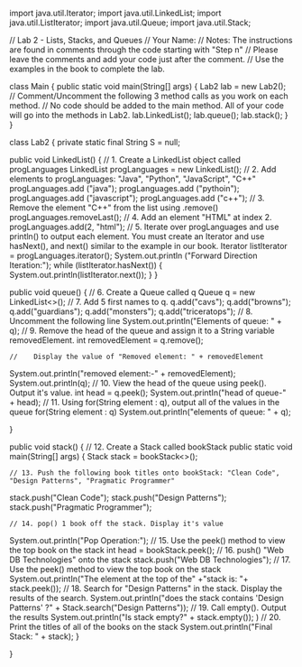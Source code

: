 import java.util.Iterator;
import java.util.LinkedList;
import java.util.ListIterator;
import java.util.Queue;
import java.util.Stack;

// Lab 2 - Lists, Stacks, and Queues
// Your Name: 
// Notes: The instructions are found in comments through the code starting with "Step n"
//        Please leave the comments and add your code just after the comment.
//        Use the examples in the book to complete the lab.

class Main {
  public static void main(String[] args) {
    Lab2 lab = new Lab2();
    // Comment/Uncomment the following 3 method calls as you work on each method.
    // No code should be added to the main method. All of your code will go into the methods in Lab2.
    lab.LinkedList();
    lab.queue();
    lab.stack();
  }
}

class Lab2 {
  private static final String S = null;

  public void LinkedList() {
    // 1. Create a LinkedList<String> object called progLanguages
LinkedList<String> progLanguages = new LinkedList<String>();
    // 2. Add elements to progLanguages: "Java", "Python", "JavaScript", "C++"
progLanguages.add ("java");
progLanguages.add ("pythoin");
progLanguages.add ("javascript");
progLanguages.add ("c++");
    // 3. Remove the element "C++" from the list using .remove()
progLanguages.removeLast();
    // 4. Add an element "HTML" at index 2.
progLanguages.add(2, "html");
    // 5. Iterate over progLanguages and use println() to output each element. You must create an Iterator<string> and use hasNext(), and next() similar to the example in our book.
    Iterator<String> listIterator = progLanguages.iterator();
System.out.println ("Forward Direction Iteration:"); 
while (listIterator.hasNext()) {
  System.out.println(listIterator.next());
}
  }
  
  public void queue() {
    // 6. Create a Queue<String> called q
Queue<String> q = new LinkedList<>(); 
    // 7. Add 5 first names to q.
q.add("cavs");
q.add("browns");
q.add("guardians");
q.add("monsters");
q.add("triceratops");
    // 8. Uncomment the following line
System.out.println("Elements of queue: " + q);
    // 9. Remove the head of the queue and assign it to a String variable removedElement.
int removedElement = q.remove();
  
    //    Display the value of "Removed element: " + removedElement
System.out.println("removed element:-" + removedElement);
System.out.println(q);
    // 10. View the head of the queue using peek(). Output it's value.
int head = q.peek();
System.out.printIn("head of queue-" + head);
    // 11. Using for(String element : q), output all of the values in the queue
for(String element : q)
System.out.printIn("elements of queue: " + q);
    
  }

  public void stack() {
    // 12. Create a Stack<String> called bookStack
public static void main(String[] args) {
  Stack<Interger> stack = bookStack<>();

    // 13. Push the following book titles onto bookStack: "Clean Code", "Design Patterns", "Pragmatic Programmer"
stack.push("Clean Code");
stack.push("Design Patterns");
stack.push("Pragmatic Programmer");

    // 14. pop() 1 book off the stack. Display it's value
System.out.println("Pop Operation:");
    // 15. Use the peek() method to view the top book on the stack
    int head = bookStack.peek();
    // 16. push() "Web DB Technologies" onto the stack
stack.push("Web DB Technologies");
    // 17. Use the peek() method to view the top book on the stack
System.out.printIn("The element at the top of the" +"stack is: "+ stack.peek());
    // 18. Search for "Design Patterns" in the stack. Display the results of the search.
System.out.printIn("does the stack contains 'Design Patterns' ?" + Stack.search("Design Patterns"));
    // 19. Call empty(). Output the results
System.out.printIn("Is stack empty?" + stack.empty());
)
    // 20. Print the titles of all of the books on the stack
    System.out.printIn("Final Stack: " + stack);
  }

  
}
